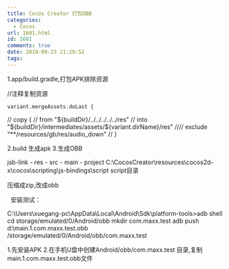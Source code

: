 ```yaml
---
title: Cocos Creator 打包OBB
categories:
  - Cocos
url: 1601.html
id: 1601
comments: true
date: 2019-09-23 21:29:52
tags:
---
```


1.app/build.gradle,打包APK排除资源

//注释复制资源

    variant.mergeAssets.doLast {
//        copy {
//           from "${buildDir}/../../../../../res"
//           into "${buildDir}/intermediates/assets/${variant.dirName}/res"
////            exclude "**/resources/gb/res/audio_down"
//        }

2.build 生成apk 3.生成OBB

jsb-link
   \- res
   \- src
   \- main
   \- project
C:\\CocosCreator\\resources\\cocos2d-x\\cocos\\scripting\\js-bindings\\script script目录

压缩成zip,改成obb

  安装测试：

C:\\Users\\xuegang-pc\\AppData\\Local\\Android\\Sdk\\platform-tools>adb shell
 cd storage/emulated/0/Android/obb
 mkdir com.maxx.test
 adb push d:\\main.1.com.maxx.test.obb /storage/emulated/0/Android/obb/com.maxx.test

1.先安装APK 2.在手机U盘中创建Android/obb/com.maxx.test 目录,复制main.1.com.maxx.test.obb文件